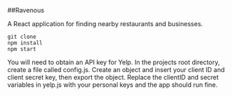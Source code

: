 ##Ravenous

A React application for finding nearby restaurants and businesses.

```
git clone
npm install
npm start
```
You will need to obtain an API key for Yelp. In the projects root directory, create a file called config.js. Create an object and insert your client ID and client secret key, then export the object. Replace the clientID and secret variables in yelp.js with your personal keys and the app should run fine.